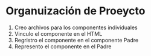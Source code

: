 # Organuización de Proeycto

1. Creo archivos para los componentes individuales
2. Vinculo el componente en el HTML
3. Regristro el componente en el componente Padre
4. Represento el componente en el Padre